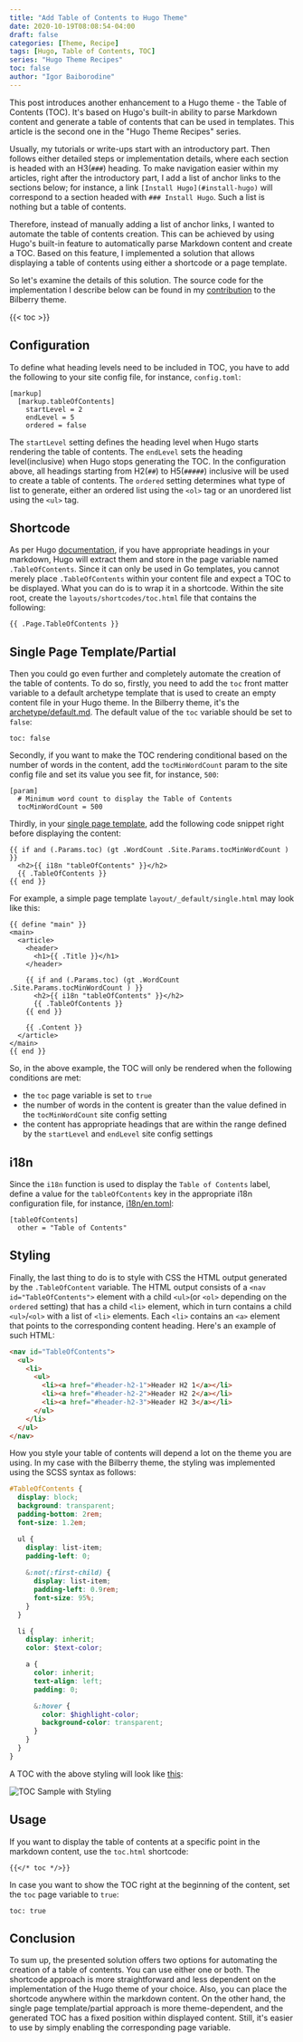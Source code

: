 ```yaml
---
title: "Add Table of Contents to Hugo Theme"
date: 2020-10-19T08:08:54-04:00
draft: false
categories: [Theme, Recipe]
tags: [Hugo, Table of Contents, TOC]
series: "Hugo Theme Recipes"
toc: false
author: "Igor Baiborodine"
---
```


This post introduces another enhancement to a Hugo theme - the Table of Contents (TOC). It's based on Hugo's built-in ability to parse Markdown content and generate a table of contents that can be used in templates. This article is the second one in the "Hugo Theme Recipes" series.

<!--more-->

Usually, my tutorials or write-ups start with an introductory part. Then follows either detailed steps or implementation details, where each section is headed with an H3(`###`) heading. To make navigation easier within my articles, right after the introductory part, I add a list of anchor links to the sections below; for instance, a link `[Install Hugo](#install-hugo)` will correspond to a section headed with `### Install Hugo`. Such a list is nothing but a table of contents.

Therefore, instead of manually adding a list of anchor links, I wanted to automate the table of contents creation. This can be achieved by using Hugo's built-in feature to automatically parse Markdown content and create a TOC. Based on this feature, I implemented a solution that allows displaying a table of contents using either a shortcode or a page template. 

So let's examine the details of this solution. The source code for the implementation I describe below can be found in my [contribution](https://github.com/Lednerb/bilberry-hugo-theme/commit/dad026fc2517891bf0d931a3b9f1ad339d5d49e0
) to the Bilberry theme.

{{< toc >}}

## Configuration
To define what heading levels need to be included in TOC, you have to add the following to your site config file, for instance, `config.toml`:
```
[markup]
  [markup.tableOfContents]
    startLevel = 2
    endLevel = 5
    ordered = false
```
The `startLevel` setting defines the heading level when Hugo starts rendering the table of contents. The `endLevel` sets the heading level(inclusive) when Hugo stops generating the TOC. In the configuration above, all headings starting from H2(`##`) to H5(`#####`) inclusive will be used to create a table of contents. The `ordered` setting determines what type of list to generate, either an ordered list using the `<ol>` tag or an unordered list using the `<ul>` tag.

## Shortcode
As per Hugo [documentation](https://gohugo.io/content-management/toc/), if you have appropriate headings in your markdown, Hugo will extract them and store in the page variable named `.TableOfContents`. 
Since it can only be used in Go templates, you cannot merely place `.TableOfContents` within your content file and expect a TOC to be displayed. What you can do is to wrap it in a shortcode. Within the site root, create the `layouts/shortcodes/toc.html` file that contains the following:
```
{{ .Page.TableOfContents }}
``` 

## Single Page Template/Partial
Then you could go even further and completely automate the creation of the table of contents. То do so, firstly, you need to add the `toc` front matter variable to a default archetype template that is used to create an empty content file in your Hugo theme. In the Bilberry theme, it's the [archetype/default.md](https://github.com/Lednerb/bilberry-hugo-theme/blob/2.4.0/archetypes/default.md). The default value of the `toc` variable should be set to `false`:
```
toc: false
``` 

Secondly, if you want to make the TOC rendering conditional based on the number of words in the content, add the `tocMinWordCount` param to the site config file and set its value you see fit, for instance, `500`:
```
[param]
  # Minimum word count to display the Table of Contents
  tocMinWordCount = 500
```

Thirdly, in your [single page template](https://gohugo.io/templates/single-page-templates/), add the following code snippet right before displaying the content:
```
{{ if and (.Params.toc) (gt .WordCount .Site.Params.tocMinWordCount ) }}
  <h2>{{ i18n "tableOfContents" }}</h2>
  {{ .TableOfContents }}
{{ end }}
```

For example, a simple page template `layout/_default/single.html` may look like this:
```
{{ define "main" }}
<main>
  <article>
    <header>
      <h1>{{ .Title }}</h1>
    </header>

    {{ if and (.Params.toc) (gt .WordCount .Site.Params.tocMinWordCount ) }}
      <h2>{{ i18n "tableOfContents" }}</h2>
      {{ .TableOfContents }}
    {{ end }}

    {{ .Content }}
  </article>
</main>
{{ end }}
```

So, in the above example, the TOC will only be rendered when the following conditions are met:
- the `toc` page variable is set to `true`
- the number of words in the content is greater than the value defined in the `tocMinWordCount` site config setting
- the content has appropriate headings that are within the range defined by the `startLevel` and `endLevel` site config settings

## i18n
Since the `i18n` function is used to display the `Table of Contents` label, define a value for the `tableOfContents` key in the appropriate i18n configuration file, for instance, [i18n/en.toml](https://github.com/Lednerb/bilberry-hugo-theme/blob/2.4.0/i18n/en.toml):
```
[tableOfContents]
  other = "Table of Contents"
```

## Styling
Finally, the last thing to do is to style with CSS the HTML output generated by the `.TableOfContent` variable. The HTML output consists of  a `<nav id="TableOfContents">` element with a child `<ul>`(or `<ol>` depending on the `ordered` setting) that has a child `<li>` element, which in turn contains a child `<ul>`/`<ol>` with a list of `<li>` elements. Each `<li>` contains an `<a>` element that points to the corresponding content heading. Here's an example of such HTML:
```html
<nav id="TableOfContents">
  <ul>
    <li>
      <ul>
        <li><a href="#header-h2-1">Header H2 1</a></li>
        <li><a href="#header-h2-2">Header H2 2</a></li>
        <li><a href="#header-h2-3">Header H2 3</a></li>
      </ul>
    </li>
  </ul>
</nav>
```

How you style your table of contents will depend a lot on the theme you are using. In my case with the Bilberry theme, the styling was implemented using the SCSS syntax as follows:
```scss
#TableOfContents {
  display: block;
  background: transparent;
  padding-bottom: 2rem;
  font-size: 1.2em;

  ul {
    display: list-item;
    padding-left: 0;
    
    &:not(:first-child) {
      display: list-item;
      padding-left: 0.9rem;
      font-size: 95%;
    }
  }

  li {
    display: inherit;
    color: $text-color;

    a {
      color: inherit;
      text-align: left;
      padding: 0;

      &:hover {
        color: $highlight-color;
        background-color: transparent;
      }
    }
  }
}
```

A TOC with the above styling will look like [this](https://bilberry-toc-test.netlify.app/article/toc-test-h2-h3-h4-h5/):

![TOC Sample with Styling](/img/content/article/add-table-of-contents-to-hugo-theme/toc-sample-with-styling.png)

## Usage
If you want to display the table of contents at a specific point in the markdown content, use the `toc.html` shortcode:
```
{{</* toc */>}}
```
In case you want to show the TOC right at the beginning of the content, set the `toc` page variable to `true`:
```
toc: true
``` 

## Conclusion
To sum up, the presented solution offers two options for automating the creation of a table of contents. You can use either one or both. The shortcode approach is more straightforward and less dependent on the implementation of the Hugo theme of your choice. Also, you can place the shortcode anywhere within the markdown content. On the other hand, the single page template/partial approach is more theme-dependent, and the generated TOC has a fixed position within displayed content. Still, it's easier to use by simply enabling the corresponding page variable.


